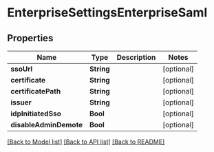 # EnterpriseSettingsEnterpriseSaml

## Properties
Name | Type | Description | Notes
------------ | ------------- | ------------- | -------------
**ssoUrl** | **String** |  | [optional] 
**certificate** | **String** |  | [optional] 
**certificatePath** | **String** |  | [optional] 
**issuer** | **String** |  | [optional] 
**idpInitiatedSso** | **Bool** |  | [optional] 
**disableAdminDemote** | **Bool** |  | [optional] 

[[Back to Model list]](../README.md#documentation-for-models) [[Back to API list]](../README.md#documentation-for-api-endpoints) [[Back to README]](../README.md)


